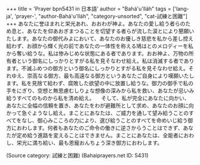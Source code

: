 +++
title = 'Prayer bpn5431 in 日本語'
author = "Bahá'u'lláh"
tags = ['lang-ja', 'prayer-', "author-Bahá'u'lláh", "category-unsorted", "cat-試練と困難"]
+++
あなたに誉ほまれと栄光あれ、おおわが神よ。あなたの愛し給う者らのため息と、あなたを仰あおぎまつることを切望する者らが流した涙とにより懇願いたします。あなたの御代みよにおいて、あなたのお優しき慈悲を私から差し控え給わず、お顔から輝く光の前であなたの一体性を称える鳩はとのメロディーを私から奪い給うな。私は惨みじめな状態にある者であります。おお神よ、万物の所有者という御名にしっかりとすがる私を見そなわせ給え。私は消滅する者であります。不滅ふめつの御方という御名にしっかりとすがる私を見そなわせ給え。それゆえ、崇高なる御方、最も高遠なる御方というあなたご自身により嘆願いたします。私を見捨て給わず、腐敗した欲望の中に放置し給うな。御力の御手で私の手をにぎり、空想と無思慮むしりょな想像の深みから私を救い、あなたが忌いみ給うすべてのものから私を清め給え。
　そして、私が完全にあなたに向かい、あなたに全幅の信頼を置き、あなたをわが避難所として求め、あなたのお顔に向かって急ぐようなし給え。まことにあなたは、ご威力を通して望み給うことのすべてをなし、御心みこころの力により、選び給うことのすべてを命めいじ給う御方におわします。何者もあなたのご命令の働きに逆さからうことはできず、あなたが定め給う進路を変えることはできません。まことにあなたは、全能者におわし、栄光に満ち給い、最も恩寵おんちょう深き御方におわします。

(Source category: 試練と困難)
(Bahaiprayers.net ID: 5431)
